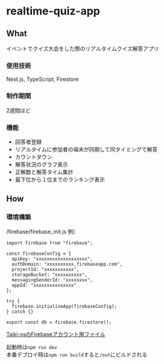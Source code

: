 # realtime-quiz-app

## What
イベントでクイズ大会をした際のリアルタイムクイズ解答アプリ
### 使用技術
Next.js, TypeScript, Firestore
### 制作期間
2週間ほど

### 機能
- 回答者登録
- リアルタイムに参加者の端末が同期して同タイミングで解答
- カウントダウン
- 解答状況のグラフ表示
- 正解数と解答タイム集計
- 最下位から１位までのランキング表示

## How
### 環境構築
/firebase/firebase_init.js
例）
```
import firebase from "firebase";

const firebaseConfig = {
  apiKey: "xxxxxxxxxxxxxxxxxxx",
  authDomain: "xxxxxxxxxx.firebaseapp.com",
  projectId: "xxxxxxxxxxx",
  storageBucket: "xxxxxxxxxx",
  messagingSenderId: "xxxxxxxx",
  appId: "xxxxxxxxxxxxxxx"
};

try {
  firebase.initializeApp(firebaseConfig);
} catch {}

export const db = firebase.firestore();
```

[Taiki-ssのFirebaseアカウント用ファイル](https://drive.google.com/drive/folders/16P2KaQr0ExQDs8CzxUfYKq3bfb3CzvAl?usp=share_link)

起動時は`npm run dev`  
本番デプロイ時は`npm run build`すると`/out`にビルドされる

